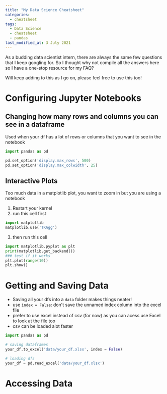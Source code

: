 ```yaml
---
title: "My Data Science Cheatsheet"
categories:
  - cheatsheet
tags:
  - Data Science
  - cheatsheet
  - pandas
last_modified_at: 3 July 2021
---
```


As a budding data scientist intern, there are always the same few questions that I keep googling for. So I thought why not compile all the answers here so I have a one-stop resource for my FAQ? 

Will keep adding to this as I go on, please feel free to use this too!

<!--- 
accessing vals: at, iat, loc, iloc, list slicing
join vs merge
saving a dict of dfs
check nans

# Process Data
## MVP: The apply() function
1. On a single column

2. On multiple columns

# Useful Links and Resources
This is an HTML comment in Markdown -->


# Configuring Jupyter Notebooks
## Changing how many rows and columns you can see in a dataframe
Used when your df has a lot of rows or columns that you want to see in the notebook

```python
import pandas as pd

pd.set_option('display.max_rows', 500)
pd.set_option('display.max_colwidth', 25)
```


## Interactive Plots
Too much data in a matplotlib plot, you want to zoom in but you are using a notebook
1. Restart your kernel
2. run this cell first
```python
import matplotlib
matplotlib.use('TKAgg')
```

3. then run this cell
```python
import matplotlib.pyplot as plt
print(matplotlib.get_backend())
### test if it works
plt.plot(range(10))
plt.show()
```






# Getting and Saving Data
- Saving all your dfs into a `data` folder makes things neater!
- use `index = False`: don't save the unnamed index column into the excel file
- prefer to use excel instead of csv (for now) as you can acess use Excel to look at the file too
- csv can be loaded alot faster


```python
import pandas as pd

# saving dataframes
your_df.to_excel('data/your_df.xlsx', index = False)

# loading dfs
your_df = pd.read_excel('data/your_df.xlsx')

```

# Accessing Data




